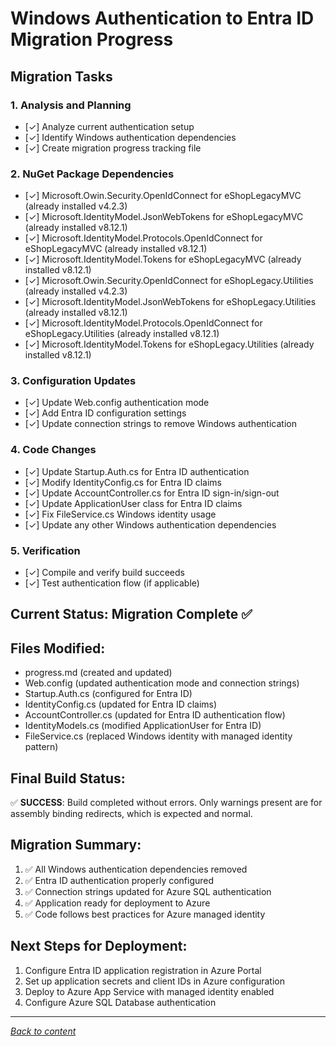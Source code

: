 # Windows Authentication to Entra ID Migration Progress

## Migration Tasks

### 1. Analysis and Planning
- [✓] Analyze current authentication setup
- [✓] Identify Windows authentication dependencies
- [✓] Create migration progress tracking file

### 2. NuGet Package Dependencies
- [✓] Microsoft.Owin.Security.OpenIdConnect for eShopLegacyMVC (already installed v4.2.3)
- [✓] Microsoft.IdentityModel.JsonWebTokens for eShopLegacyMVC (already installed v8.12.1)
- [✓] Microsoft.IdentityModel.Protocols.OpenIdConnect for eShopLegacyMVC (already installed v8.12.1)
- [✓] Microsoft.IdentityModel.Tokens for eShopLegacyMVC (already installed v8.12.1)
- [✓] Microsoft.Owin.Security.OpenIdConnect for eShopLegacy.Utilities (already installed v4.2.3)
- [✓] Microsoft.IdentityModel.JsonWebTokens for eShopLegacy.Utilities (already installed v8.12.1)
- [✓] Microsoft.IdentityModel.Protocols.OpenIdConnect for eShopLegacy.Utilities (already installed v8.12.1)
- [✓] Microsoft.IdentityModel.Tokens for eShopLegacy.Utilities (already installed v8.12.1)

### 3. Configuration Updates
- [✓] Update Web.config authentication mode
- [✓] Add Entra ID configuration settings
- [✓] Update connection strings to remove Windows authentication

### 4. Code Changes
- [✓] Update Startup.Auth.cs for Entra ID authentication
- [✓] Modify IdentityConfig.cs for Entra ID claims
- [✓] Update AccountController.cs for Entra ID sign-in/sign-out
- [✓] Update ApplicationUser class for Entra ID claims
- [✓] Fix FileService.cs Windows identity usage
- [✓] Update any other Windows authentication dependencies

### 5. Verification
- [✓] Compile and verify build succeeds
- [✓] Test authentication flow (if applicable)

## Current Status: Migration Complete ✅

## Files Modified:
- progress.md (created and updated)
- Web.config (updated authentication mode and connection strings)
- Startup.Auth.cs (configured for Entra ID)
- IdentityConfig.cs (updated for Entra ID claims)
- AccountController.cs (updated for Entra ID authentication flow)
- IdentityModels.cs (modified ApplicationUser for Entra ID)
- FileService.cs (replaced Windows identity with managed identity pattern)

## Final Build Status:
✅ **SUCCESS**: Build completed without errors. Only warnings present are for assembly binding redirects, which is expected and normal.

## Migration Summary:
1. ✅ All Windows authentication dependencies removed
2. ✅ Entra ID authentication properly configured
3. ✅ Connection strings updated for Azure SQL authentication
4. ✅ Application ready for deployment to Azure
5. ✅ Code follows best practices for Azure managed identity

## Next Steps for Deployment:
1. Configure Entra ID application registration in Azure Portal
2. Set up application secrets and client IDs in Azure configuration
3. Deploy to Azure App Service with managed identity enabled
4. Configure Azure SQL Database authentication


---

[*Back to content*](README.md)